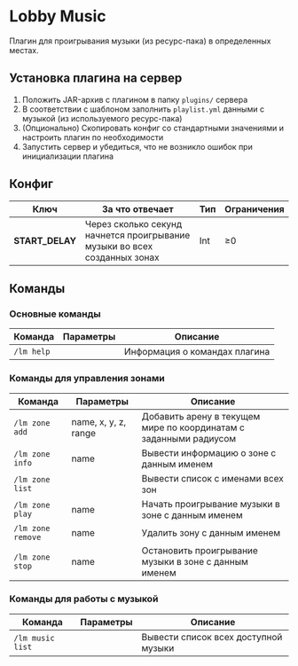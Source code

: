 # Lobby Music
Плагин для проигрывания музыки (из ресурс-пака) в определенных местах.

## Установка плагина на сервер

1. Положить JAR-архив с плагином в папку `plugins/` сервера
2. В соответствии с шаблоном заполнить `playlist.yml` данными с музыкой (из используемого ресурс-пака)
3. (Опционально) Скопировать конфиг со стандартными значениями и настроить плагин по необходимости
4. Запустить сервер и убедиться, что не возникло ошибок при инициализации плагина

## Конфиг

| Ключ            | За что отвечает                                                           | Тип | Ограничения |
|-----------------|---------------------------------------------------------------------------|-----|-------------|
| **START_DELAY** | Через сколько секунд начнется проигрывание музыки во всех созданных зонах | Int | ≥0          |

## Команды

### Основные команды

| Команда    | Параметры | Описание                      |
|------------|-----------|-------------------------------|
| `/lm help` |           | Информация о командах плагина |

### Команды для управления зонами

| Команда           | Параметры            | Описание                                                          |
|-------------------|----------------------|-------------------------------------------------------------------|
| `/lm zone add`    | name, x, y, z, range | Добавить арену в текущем мире по координатам с заданными радиусом |
| `/lm zone info`   | name                 | Вывести информацию о зоне с данным именем                         |
| `/lm zone list`   |                      | Вывести список с именами всех зон                                 |
| `/lm zone play`   | name                 | Начать проигрывание музыки в зоне с данным именем                 |
| `/lm zone remove` | name                 | Удалить зону с данным именем                                      |
| `/lm zone stop`   | name                 | Остановить проигрывание музыки в зоне с данным именем             |

### Команды для работы с музыкой

| Команда          | Параметры | Описание                             |
|------------------|-----------|--------------------------------------|
| `/lm music list` |           | Вывести список всех доступной музыки |